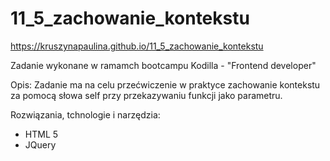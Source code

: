 # 11_5_zachowanie_kontekstu

https://kruszynapaulina.github.io/11_5_zachowanie_kontekstu

Zadanie wykonane w ramamch bootcampu Kodilla - "Frontend developer"

Opis: 
Zadanie ma na celu przećwiczenie w praktyce zachowanie kontekstu za pomocą słowa self przy przekazywaniu funkcji jako parametru.

Rozwiązania, tchnologie i narzędzia:

- HTML 5
- JQuery
